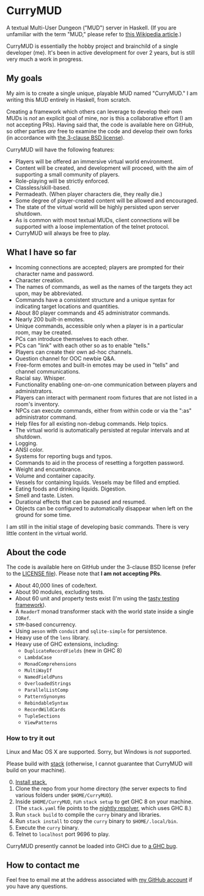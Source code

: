 # CurryMUD

A textual Multi-User Dungeon ("MUD") server in Haskell. (If you are unfamiliar with the term "MUD," please refer to [this Wikipedia article](http://en.wikipedia.org/wiki/MUD).)

CurryMUD is essentially the hobby project and brainchild of a single developer (me). It's been in active development for over 2 years, but is still very much a work in progress.

## My goals

My aim is to create a single unique, playable MUD named "CurryMUD." I am writing this MUD entirely in Haskell, from scratch.

Creating a framework which others can leverage to develop their own MUDs is _not_ an explicit goal of mine, nor is this a collaborative effort (I am not accepting PRs). Having said that, the code is available here on GitHub, so other parties _are_ free to examine the code and develop their own forks (in accordance with [the 3-clause BSD license](https://github.com/jasonstolaruk/CurryMUD/blob/master/LICENSE)).

CurryMUD will have the following features:

* Players will be offered an immersive virtual world environment.
* Content will be created, and development will proceed, with the aim of supporting a small community of players.
* Role-playing will be strictly enforced.
* Classless/skill-based.
* Permadeath. (When player characters die, they really die.)
* Some degree of player-created content will be allowed and encouraged.
* The state of the virtual world will be highly persisted upon server shutdown.
* As is common with most textual MUDs, client connections will be supported with a loose implementation of the telnet protocol.
* CurryMUD will always be free to play.

## What I have so far

* Incoming connections are accepted; players are prompted for their character name and password.
* Character creation.
* The names of commands, as well as the names of the targets they act upon, may be abbreviated.
* Commands have a consistent structure and a unique syntax for indicating target locations and quantities.
* About 80 player commands and 45 administrator commands.
* Nearly 200 built-in emotes.
* Unique commands, accessible only when a player is in a particular room, may be created.
* PCs can introduce themselves to each other.
* PCs can "link" with each other so as to enable "tells."
* Players can create their own ad-hoc channels.
* Question channel for OOC newbie Q&A.
* Free-form emotes and built-in emotes may be used in "tells" and channel communications.
* Racial say. Whisper.
* Functionality enabling one-on-one communication between players and administrators.
* Players can interact with permanent room fixtures that are not listed in a room's inventory.
* NPCs can execute commands, either from within code or via the ":as" administrator command.
* Help files for all existing non-debug commands. Help topics.
* The virtual world is automatically persisted at regular intervals and at shutdown.
* Logging.
* ANSI color.
* Systems for reporting bugs and typos.
* Commands to aid in the process of resetting a forgotten password.
* Weight and encumbrance.
* Volume and container capacity.
* Vessels for containing liquids. Vessels may be filled and emptied.
* Eating foods and drinking liquids. Digestion.
* Smell and taste. Listen.
* Durational effects that can be paused and resumed.
* Objects can be configured to automatically disappear when left on the ground for some time.

I am still in the initial stage of developing basic commands. There is very little content in the virtual world.

## About the code

The code is available here on GitHub under the 3-clause BSD license (refer to the [LICENSE file](https://github.com/jasonstolaruk/CurryMUD/blob/master/LICENSE)). Please note that **I am not accepting PRs**.

* About 40,000 lines of code/text.
* About 90 modules, excluding tests.
* About 60 unit and property tests exist (I'm using the [tasty testing framework](https://hackage.haskell.org/package/tasty)).
* A `ReaderT` monad transformer stack with the world state inside a single `IORef`.
* `STM`-based concurrency.
* Using `aeson` with `conduit` and `sqlite-simple` for persistence.
* Heavy use of the `lens` library.
* Heavy use of GHC extensions, including:
  * `DuplicateRecordFields` (new in GHC 8)
  * `LambdaCase`
  * `MonadComprehensions`
  * `MultiWayIf`
  * `NamedFieldPuns`
  * `OverloadedStrings`
  * `ParallelListComp`
  * `PatternSynonyms`
  * `RebindableSyntax`
  * `RecordWildCards`
  * `TupleSections`
  * `ViewPatterns`

### How to try it out

Linux and Mac OS X are supported. Sorry, but Windows is _not_ supported.

Please build with [stack](http://docs.haskellstack.org/en/stable/README.html) (otherwise, I cannot guarantee that CurryMUD will build on your machine).

0. [Install stack.](http://docs.haskellstack.org/en/stable/install_and_upgrade/)
0. Clone the repo from your home directory (the server expects to find various folders under `$HOME/CurryMUD`).
0. Inside `$HOME/CurryMUD`, run `stack setup` to get GHC 8 on your machine. (The `stack.yaml` file points to the [nightly resolver](https://www.stackage.org/snapshots), which uses GHC 8.)
0. Run `stack build` to compile the `curry` binary and libraries.
0. Run `stack install` to copy the `curry` binary to `$HOME/.local/bin`.
0. Execute the `curry` binary.
0. Telnet to `localhost` port 9696 to play.

CurryMUD presently cannot be loaded into GHCi due to [a GHC bug](https://ghc.haskell.org/trac/ghc/ticket/12007).

## How to contact me

Feel free to email me at the address associated with [my GitHub account](https://github.com/jasonstolaruk) if you have any questions.
